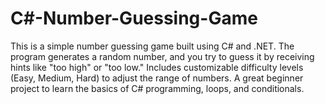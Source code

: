 # C#-Number-Guessing-Game
This is a simple number guessing game built using C# and .NET. The program generates a random number, and you try to guess it by receiving hints like "too high" or "too low." Includes customizable difficulty levels (Easy, Medium, Hard) to adjust the range of numbers. A great beginner project to learn the basics of C# programming, loops, and conditionals.
